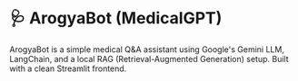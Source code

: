 # 🩺 ArogyaBot (MedicalGPT)

ArogyaBot is a simple medical Q&A assistant using Google's Gemini LLM, LangChain, and a local RAG (Retrieval-Augmented Generation) setup. Built with a clean Streamlit frontend.
